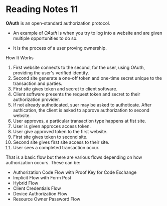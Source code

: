# Reading Notes 11

**OAuth** is an open-standard authorization protocol.

- An example of *OAuth* is when you try to log into a website and are given multiple opportunities to do so.

- It is the process of a user proving ownership.

How It Works

1.  First website connects to the second, for the user, using OAuth, providing the user's verified identity.
2. Second site generate a one-off token and one-time secret unique to the transaction and parties.
3. First site gives token and secret to client software.
4. Client software presents the request token and secret to their authorization provider.
5. If not already authoticated, suer may be asked to authoticate. After authication, the client is asked to approve authorization to second website.
6. User approves, a particular transaction type happens at fist site.
7. User is given approces access token.
8. User give approved token to the first website.
9. First site gives token to second site.
10. Second site gives first site access to their site.
11. User sees a completed transaction occur.

That is a basic flow but there are various flows depending on how authorization occurs. These can be:

- Authorization Code Flow with Proof Key for Code Exchange
- Implicit Flow with Form Post
- Hybrid Flow
- Client Credentials Flow
- Device Authorization Flow
- Resource Owner Password Flow
